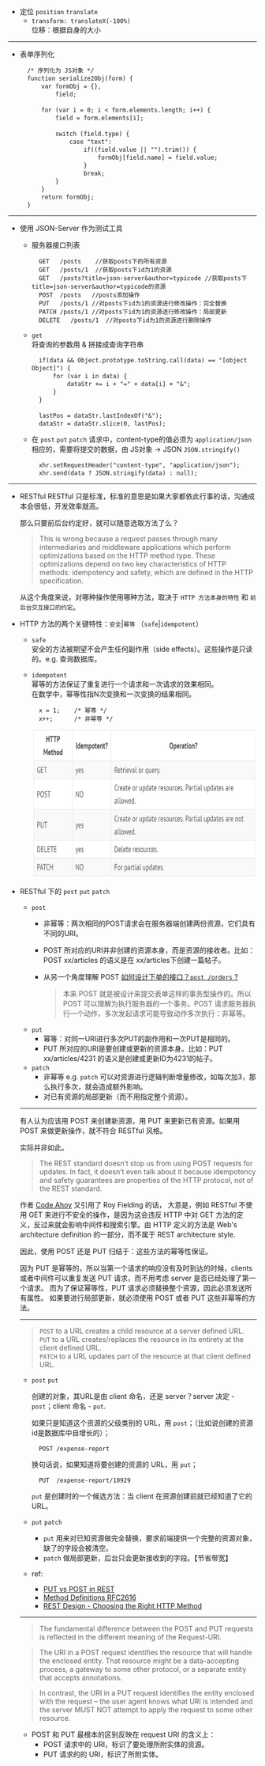 * 定位 `position` `translate`
    + `transform: translateX(-100%)`   
        位移：根据自身的大小
        
***

* 表单序列化   

        /* 序列化为 JS对象 */
        function serialize2Obj(form) {
            var formObj = {},
                field;
        
            for (var i = 0; i < form.elements.length; i++) {
                field = form.elements[i];
        
                switch (field.type) {
                    case "text":
                        if((field.value || "").trim()) {
                            formObj[field.name] = field.value;
                        }
                        break;
                }
            }
            return formObj;
        }


***

* 使用 JSON-Server 作为测试工具
    + 服务器接口列表
    
            GET   /posts    //获取posts下的所有资源
            GET   /posts/1  //获取posts下id为1的资源
            GET   /posts?title=json-server&author=typicode //获取posts下title=json-server&author=typicode的资源
            POST  /posts   //posts添加操作
            PUT   /posts/1 //对posts下id为1的资源进行修改操作：完全替换
            PATCH /posts/1 //对posts下id为1的资源进行修改操作：局部更新
            DELETE   /posts/1  //对posts下id为1的资源进行删除操作
    + `get`   
        将查询的参数用 & 拼接成查询字符串  
        
            if(data && Object.prototype.toString.call(data) == "[object Object]") {
                for (var i in data) {
                    dataStr += i + "=" + data[i] + "&";
                }
            }
    
            lastPos = dataStr.lastIndexOf("&");
            dataStr = dataStr.slice(0, lastPos);
    + 在 `post` `put` `patch` 请求中，content-type的值必须为 `application/json`    
        相应的，需要将提交的数据，由 JS对象 -> JSON `JSON.stringify()`  
        
            xhr.setRequestHeader("content-type", "application/json");
            xhr.send(data ? JSON.stringify(data) : null);

***

* RESTful 
    RESTful 只是标准，标准的意思是如果大家都依此行事的话，沟通成本会很低，开发效率就高。
    
    那么只要前后台约定好，就可以随意选取方法了么？
    
    > This is wrong because a request passes through many intermediaries and middleware applications which perform optimizations based on the HTTP method type. 
    These optimizations depend on two key characteristics of HTTP methods: idempotency and safety, which are defined in the HTTP specification.
    
    从这个角度来说，对哪种操作使用哪种方法，取决于 `HTTP 方法本身的特性` 和 `前后台交互接口的约定`。

* HTTP 方法的两个关键特性：`安全`|`幂等` （`safe`|`idempotent`）
    + `safe`   
        安全的方法被期望不会产生任何副作用（side effects）。这些操作是只读的。e.g. 查询数据库。
    + `idempotent`   
        幂等的方法保证了重复进行一个请求和一次请求的效果相同。    
        在数学中，幂等性指N次变换和一次变换的结果相同。
        
            x = 1;    /* 幂等 */
            x++;      /* 非幂等 */
            
        <img src="http method.png" width="660px" height="300px">

+ RESTful 下的 `post` `put` `patch`
    - `post`
        * 非幂等：两次相同的POST请求会在服务器端创建两份资源，它们具有不同的URI。
        * POST 所对应的URI并非创建的资源本身，而是资源的接收者。比如：POST xx/articles 的语义是在 xx/articles下创建一篇帖子。
        * 从另一个角度理解 POST [如何设计下单的接口？`post /orders` ?](https://www.web-tinker.com/article/21284.html)
        
            > 本来 POST 就是被设计来提交表单这样的事务型操作的。所以 POST 可以理解为执行服务器的一个事务。POST 请求服务器执行一个动作，多次发起请求可能导致动作多次执行：非幂等。
    - `put`
        * 幂等：对同一URI进行多次PUT的副作用和一次PUT是相同的。
        * PUT 所对应的URI是要创建或更新的资源本身。比如：PUT xx/articles/4231 的语义是创建或更新ID为4231的帖子。
    - `patch`
        * 非幂等 e.g. `patch` 可以对资源进行逻辑判断增量修改，如每次加3，那么执行多次，就会造成额外影响。
        * 对已有资源的局部更新（而不用指定整个资源）。
        
    ***

    有人认为应该用 POST 来创建新资源，用 PUT 来更新已有资源。如果用 POST 来做更新操作，就不符合 RESTful 风格。
    
    实际并非如此。
    
    > The REST standard doesn’t stop us from using POST requests for updates. 
    In fact, it doesn’t even talk about it because idempotency and safety guarantees are properties of the HTTP protocol, not of the REST standard.
    
    作者 [Code Ahoy](http://codeahoy.com/2016/07/04/rest-design-choosing-the-right-http-method/) 又引用了 Roy Fielding 的话，
    大意是，例如 RESTful 不使用 GET 来进行不安全的操作，是因为这会违反 HTTP 中对 GET 方法的定义，反过来就会影响中间件和搜索引擎。由 HTTP 定义的方法是 
    Web's architecture definition 的一部分，而不属于 REST architecture style.
    
    因此，使用 POST 还是 PUT 归结于：这些方法的幂等性保证。
    
    因为 PUT 是幂等的，所以当第一个请求的响应没有及时到达的时候，clients 或者中间件可以重复发送 PUT 请求，而不用考虑 server 是否已经处理了第一个请求。
    而为了保证幂等性，PUT 请求必须替换整个资源，因此必须发送所有属性。
    如果要进行局部更新，就必须使用 POST 或者 PUT 这些非幂等的方法。
        
    ***

    > `POST` to a URL creates a child resource at a server defined URL.   
      `PUT` to a URL creates/replaces the resource in its entirety at the client defined URL.   
      `PATCH` to a URL updates part of the resource at that client defined URL.   
      
    - `post` `put`
    
        创建的对象，其URL是由 client 命名，还是 server？server 决定 - `post`；client 命名 - `put`.  
        
        如果只是知道这个资源的父级类别的 URL，用 `post`；（比如说创建的资源id是数据库中自增长的）；   
          
            POST /expense-report
            
        换句话说，如果知道将要创建的资源的 URL，用 `put`；   
       
            PUT  /expense-report/10929
            
        `put` 是创建时的一个候选方法：当 client 在资源创建前就已经知道了它的URL。  
        
    - `put` `patch`
        * `put` 用来对已知资源做完全替换，要求前端提供一个完整的资源对象，缺了的字段会被清空。
        * `patch` 做局部更新，后台只会更新接收到的字段。【节省带宽】
    - ref:
        * [PUT vs POST in REST](http://stackoverflow.com/questions/630453/put-vs-post-in-rest)
        * [Method Definitions RFC2616](https://www.w3.org/Protocols/rfc2616/rfc2616-sec9.html)
        * [REST Design - Choosing the Right HTTP Method](http://codeahoy.com/2016/07/04/rest-design-choosing-the-right-http-method/)

    ***
    
    > The fundamental difference between the POST and PUT requests is reflected in the different meaning of the Request-URI. 
    
    > The URI in a POST request identifies the resource that will handle the enclosed entity. That resource might be a data-accepting process, 
    a gateway to some other protocol, or a separate entity that accepts annotations. 
    
    > In contrast, the URI in a PUT request identifies the entity enclosed with the request – the user agent knows what URI is intended 
    and the server MUST NOT attempt to apply the request to some other resource.
    
    - POST 和 PUT 最根本的区别反映在 request URI 的含义上：
        * POST 请求中的 URI，标识了要处理所附实体的资源。
        * PUT 请求的的 URI，标识了所附实体。

        